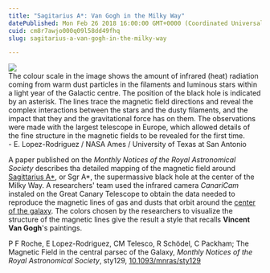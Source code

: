 ```yaml
---
title: "Sagitarius A*: Van Gogh in the Milky Way"
datePublished: Mon Feb 26 2018 16:00:00 GMT+0000 (Coordinated Universal Time)
cuid: cm8r7awjo000q09l58dd49fhq
slug: sagitarius-a-van-gogh-in-the-milky-way

---
```



[![](https://cdn.hashnode.com/res/hashnode/image/upload/v1743070720210/2da2dda2-0f67-4bc3-a31b-a1eeacb72e74.jpeg)](https://eurekalert.org/multimedia/pub/163570.php)  
The colour scale in the image shows the amount of infrared (heat) radiation coming from warm dust particles in the filaments and luminous stars within a light year of the Galactic centre. The position of the black hole is indicated by an asterisk. The lines trace the magnetic field directions and reveal the complex interactions between the stars and the dusty filaments, and the impact that they and the gravitational force has on them. The observations were made with the largest telescope in Europe, which allowed details of the fine structure in the magnetic fields to be revealed for the first time.  
\- E. Lopez-Rodriguez / NASA Ames / University of Texas at San Antonio

A paper published on the _Monthly Notices of the Royal Astronomical Society_ describes tha detailed mapping of the magnetic field around [Sagittarius A\*](http://docmadhattan.fieldofscience.com/2015/01/annihilator-hollywood-galaxy-and.html), or Sgr A\*, the supermassive black hole at the center of the Milky Way. A researchers' team used the infrared camera _CanariCam_ instaled on the Great Canary Telescope to obtain the data needed to reproduce the magnetic lines of gas and dusts that orbit around the [center of the galaxy](http://docmadhattan.fieldofscience.com/2013/09/the-black-hole-in-center-of-galaxy.html). The colors chosen by the researchers to visualize the structure of the magnetic lines give the result a style that recalls **Vincent Van Gogh**'s paintings.

P F Roche, E Lopez-Rodriguez, CM Telesco, R Schödel, C Packham; The Magnetic Field in the central parsec of the Galaxy, _Monthly Notices of the Royal Astronomical Society_, sty129, [10.1093/mnras/sty129](https://doi.org/10.1093/mnras/sty129)